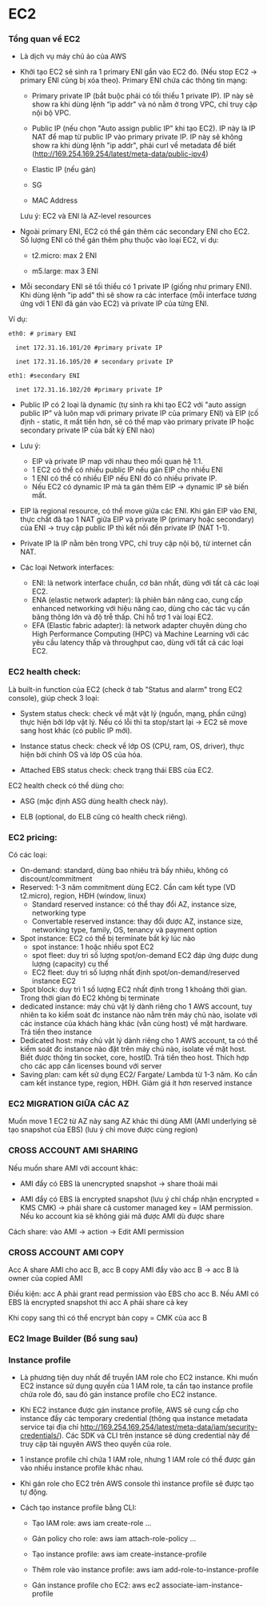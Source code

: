 # EC2

### Tổng quan về EC2
- Là dịch vụ máy chủ ảo của AWS

- Khởi tạo EC2 sẽ sinh ra 1 primary ENI gắn vào EC2 đó. (Nếu stop EC2 → primary ENI cũng bị xóa theo). Primary ENI chứa các thông tin mạng:

  - Primary private IP (bắt buộc phải có tối thiểu 1 private IP). IP này sẽ show ra khi dùng lệnh “ip addr" và nó nằm ở trong VPC, chỉ truy cập nội bộ VPC.

  - Public IP (nếu chọn "Auto assign public IP" khi tạo EC2). IP này là IP NAT để map từ public IP vào primary private IP. IP này sẽ không show ra khi dùng lệnh "ip addr", phải curl về metadata để biết (http://169.254.169.254/latest/meta-data/public-ipv4)

  - Elastic IP (nếu gán)

  - SG

  - MAC Address

  Lưu ý: EC2 và ENI là AZ-level resources


- Ngoài primary ENI, EC2 có thể gán thêm các secondary ENI cho EC2. Số lượng ENI có thể gán thêm phụ thuộc vào loại EC2, ví dụ:

  - t2.micro: max 2 ENI

  - m5.large: max 3 ENI

- Mỗi secondary ENI sẽ tối thiểu có 1 private IP (giống như primary ENI). Khi dùng lệnh "ip add" thì sẽ show ra các interface (mỗi interface tương ứng với 1 ENI đã gán vào EC2) và private IP của từng ENI.

Ví dụ:
```
eth0: # primary ENI

  inet 172.31.16.101/20 #primary private IP

  inet 172.31.16.105/20 # secondary private IP

eth1: #secondary ENI

  inet 172.31.16.102/20 #primary private IP
```

- Public IP có 2 loại là dynamic (tự sinh ra khi tạo EC2 với "auto assign public IP" và luôn map với primary private IP của primary ENI) và EIP (cố định - static, ít mất tiền hơn, sẽ có thể map vào primary private IP hoặc secondary private IP của bất kỳ ENI nào)

- Lưu ý:

  - EIP và private IP map với nhau theo mối quan hệ 1:1.
  - 1 EC2 có thể có nhiều public IP nếu gán EIP cho nhiều ENI
  - 1 ENI có thể có nhiều EIP nếu ENI đó có nhiều private IP.
  - Nếu EC2 có dynamic IP mà ta gán thêm EIP → dynamic IP sẽ biến mất.

- EIP là regional resource, có thể move giữa các ENI. Khi gán EIP vào ENI, thực chất đã tạo 1 NAT giữa EIP và private IP (primary hoặc secondary) của ENI → truy cập public IP thì kết nối đến private IP (NAT 1-1).

- Private IP là IP nằm bên trong VPC, chỉ truy cập nội bộ, từ internet cần NAT.

- Các loại Network interfaces:

  - ENI: là network interface chuẩn, cơ bản nhất, dùng với tất cả các loại EC2.
  - ENA (elastic network adapter): là phiên bản nâng cao, cung cấp enhanced networking với hiệu năng cao, dùng cho các tác vụ cần băng thông lớn và độ trễ thấp. Chỉ hỗ trợ 1 vài loại EC2.
  - EFA (Elastic fabric adapter): là network adapter chuyên dùng cho High Performance Computing (HPC) và Machine Learning với các yêu cầu latency thấp và throughput cao, dùng với tất cả các loại EC2.

### EC2 health check:

Là built-in function của EC2 (check ở tab "Status and alarm" trong EC2 console), giúp check 3 loại:

- System status check: check về mặt vật lý (nguồn, mạng, phần cứng) thực hiện bởi lớp vật lý. Nếu có lỗi thì ta stop/start lại → EC2 sẽ move sang host khác (có public IP mới).

- Instance status check: check về lớp OS (CPU, ram, OS, driver), thực hiện bởi chính OS và lớp OS của hóa.

- Attached EBS status check: check trạng thái EBS của EC2.

EC2 health check có thể dùng cho:

- ASG (mặc định ASG dùng health check này).

- ELB (optional, do ELB cũng có health check riêng).

### EC2 pricing:
Có các loại:
- On-demand: standard, dùng bao nhiêu trả bấy nhiêu, không có discount/commitment
- Reserved: 1-3 năm commitment dùng EC2. Cần cam kết type (VD t2.micro), region, HĐH (window, linux)
  - Standard reserved instance: có thể thay đổi AZ, instance size, networking type
  - Convertable reserved instance: thay đổi được AZ, instance size, networking type, family, OS, tenancy và payment option
- Spot instance: EC2 có thể bị terminate bất kỳ lúc nào
  - spot instance: 1 hoặc nhiều spot EC2
  - spot fleet: duy trì số lượng spot/on-demand EC2 đáp ứng được dung lượng (capacity) cụ thể
  - EC2 fleet: duy trì số lượng nhất định spot/on-demand/reserved instance EC2
- Spot block: duy trì 1 số lượng EC2 nhất định trong 1 khoảng thời gian. Trong thời gian đó EC2 không bị terminate
- dedicated instance: máy chủ vật lý dành riêng cho 1 AWS account, tuy nhiên ta ko kiểm soát đc instance nào nằm trên máy chủ nào, isolate với các instance của khách hàng khác (vẫn cùng host) về mặt hardware. Trả tiền theo instance
- Dedicated host: máy chủ vật lý dành riêng cho 1 AWS account, ta có thể kiểm soát đc instance nào đặt trên máy chủ nào, isolate về mặt host. Biết được thông tin socket, core, hostID. Trả tiền theo host. Thích hợp cho các app cần licenses bound với server
- Saving plan: cam kết sử dụng EC2/ Fargate/ Lambda từ 1-3 năm. Ko cần cam kết instance type, region, HĐH. Giảm giá ít hơn reserved instance

### EC2 MIGRATION GIỮA CÁC AZ
Muốn move 1 EC2 từ AZ này sang AZ khác thì dùng AMI (AMI underlying sẽ tạo snapshot của EBS) (lưu ý chỉ move được cùng region)

### CROSS ACCOUNT AMI SHARING
Nếu muốn share AMI với account khác:

- AMI đẩy có EBS là unencrypted snapshot -> share thoải mái

- AMI đẩy có EBS là encrypted snapshot (lưu ý chỉ chấp nhận encrypted = KMS CMK) -> phải share cả customer managed key = IAM permission. Nếu ko account kia sẽ không giải mã được AMI dù được share

Cách share: vào AMI -> action -> Edit AMI permission

### CROSS ACCOUNT AMI COPY

Acc A share AMI cho acc B, acc B copy AMI đẩy vào acc B -> acc B là owner của copied AMI

Điều kiện: acc A phải grant read permission vào EBS cho acc B. Nếu AMI có EBS là encrypted snapshot thì acc A phải share cả key

Khi copy sang thì có thể encrypt bản copy = CMK của acc B

### EC2 Image Builder (Bổ sung sau)

### Instance profile

- Là phương tiện duy nhất để truyền IAM role cho EC2 instance. Khi muốn EC2 instance sử dụng quyền của 1 IAM role, ta cần tạo instance profile chứa role đó, sau đó gán instance profile cho EC2 instance.

- Khi EC2 instance được gán instance profile, AWS sẽ cung cấp cho instance đấy các temporary credential (thông qua instance metadata service tại địa chỉ http://169.254.169.254/latest/meta-data/iam/security-credentials/<role-name>). Các SDK và CLI trên instance sẽ dùng credential này để truy cập tài nguyên AWS theo quyền của role.

- 1 instance profile chỉ chứa 1 IAM role, nhưng 1 IAM role có thể được gán vào nhiều instance profile khác nhau.

- Khi gán role cho EC2 trên AWS console thì instance profile sẽ được tạo tự động.

- Cách tạo instance profile bằng CLI:

  - Tạo IAM role: aws iam create-role ...

  - Gán policy cho role: aws iam attach-role-policy ...

  - Tạo instance profile: aws iam create-instance-profile

  - Thêm role vào instance profile: aws iam add-role-to-instance-profile

  - Gán instance profile cho EC2: aws ec2 associate-iam-instance-profile
